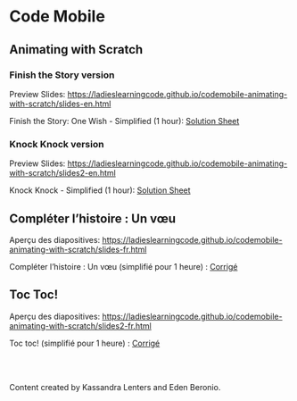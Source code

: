 # Code Mobile
## Animating with Scratch

### Finish the Story version

Preview Slides: https://ladieslearningcode.github.io/codemobile-animating-with-scratch/slides-en.html

Finish the Story: One Wish - Simplified (1 hour): <a href="https://docs.google.com/document/d/1zsrHW2qL2ptbzRVqtv1B2vChg0OIoSPPeYooBvfgLFg/edit?usp=sharing">Solution Sheet</a>

### Knock Knock version

Preview Slides: https://ladieslearningcode.github.io/codemobile-animating-with-scratch/slides2-en.html

Knock Knock - Simplified (1 hour): <a href="https://docs.google.com/document/d/1UUe100o3pTrV-fr8jj3NHALi-5zxbRsbbUmRDldmaCI/edit?usp=sharing">Solution Sheet</a>


## Compléter l’histoire : Un vœu

Aperçu des diapositives: https://ladieslearningcode.github.io/codemobile-animating-with-scratch/slides-fr.html

Compléter l’histoire : Un vœu (simplifié pour 1 heure) : <a href="https://drive.google.com/file/d/0B_fFXOTsCzY7bE9lMHExMlo5Y21nWklyWlVHNVdoN2ZTWU04/view?usp=sharing">Corrigé</a>

## Toc Toc!

Aperçu des diapositives: https://ladieslearningcode.github.io/codemobile-animating-with-scratch/slides2-fr.html

Toc toc! (simplifié pour 1 heure) : <a href="https://drive.google.com/file/d/0B_fFXOTsCzY7X2lJVWFURWlxdjRySUo3ZldBa2laSWdmUUVZ/view?usp=sharing">Corrigé</a>



<br><br>

Content created by Kassandra Lenters and Eden Beronio.
